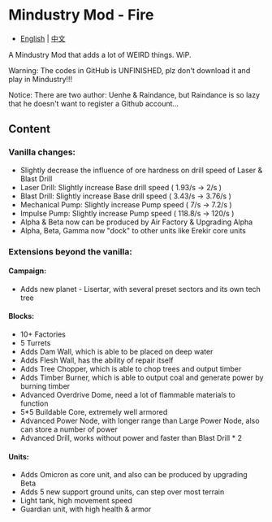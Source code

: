 # Mindustry Mod - Fire
- [English](README.md) | [中文](README_zh.md)

A Mindustry Mod that adds a lot of WEIRD things. WiP.

Warning: The codes in GitHub is UNFINISHED, plz don't download it and play in Mindustry!!!

Notice: There are two author: Uenhe & Raindance, but Raindance is so lazy that he doesn't want to register a Github account...

## Content

### Vanilla changes:

- Slightly decrease the influence of ore hardness on drill speed of Laser & Blast Drill
- Laser Drill: Slightly increase Base drill speed ( 1.93/s -> 2/s )
- Blast Drill: Slightly increase Base drill speed ( 3.43/s -> 3.76/s )
- Mechanical Pump: Slightly increase Pump speed ( 7/s -> 7.2/s )
- Impulse Pump: Slightly increase Pump speed ( 118.8/s -> 120/s )
- Alpha & Beta now can be produced by Air Factory & Upgrading Alpha
- Alpha, Beta, Gamma now "dock" to other units like Erekir core units

### Extensions beyond the vanilla:

#### Campaign:

- Adds new planet - Lisertar, with several preset sectors and its own tech tree

#### Blocks:

- 10+ Factories
- 5 Turrets
- Adds Dam Wall, which is able to be placed on deep water
- Adds Flesh Wall, has the ability of repair itself
- Adds Tree Chopper, which is able to chop trees and output timber
- Adds Timber Burner, which is able to output coal and generate power by burning timber
- Advanced Overdrive Dome, need a lot of flammable materials to function
- 5*5 Buildable Core, extremely well armored
- Advanced Power Node, with longer range than Large Power Node, also can store a number of power
- Advanced Drill, works without power and faster than Blast Drill * 2

#### Units:
- Adds Omicron as core unit, and also can be produced by upgrading Beta
- Adds 5 new support ground units, can step over most terrain
- Light tank, high movement speed
- Guardian unit, with high health & armor
